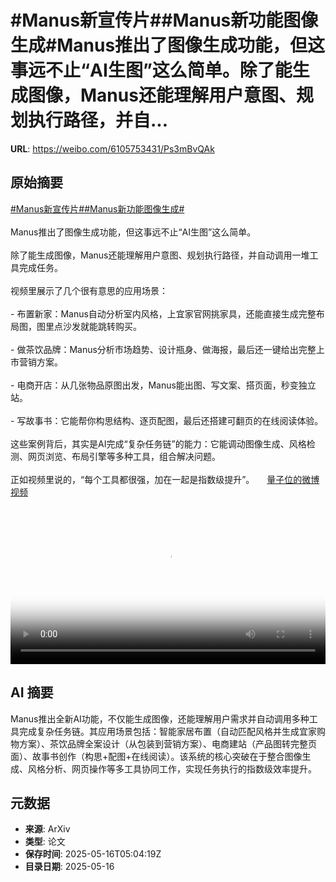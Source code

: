 # #Manus新宣传片##Manus新功能图像生成#Manus推出了图像生成功能，但这事远不止“AI生图”这么简单。除了能生成图像，Manus还能理解用户意图、规划执行路径，并自...

**URL**: https://weibo.com/6105753431/Ps3mBvQAk

## 原始摘要

<a href="https://m.weibo.cn/search?containerid=231522type%3D1%26t%3D10%26q%3D%23Manus%E6%96%B0%E5%AE%A3%E4%BC%A0%E7%89%87%23&amp;extparam=%23Manus%E6%96%B0%E5%AE%A3%E4%BC%A0%E7%89%87%23" data-hide=""><span class="surl-text">#Manus新宣传片#</span></a><a href="https://m.weibo.cn/search?containerid=231522type%3D1%26t%3D10%26q%3D%23Manus%E6%96%B0%E5%8A%9F%E8%83%BD%E5%9B%BE%E5%83%8F%E7%94%9F%E6%88%90%23&amp;extparam=%23Manus%E6%96%B0%E5%8A%9F%E8%83%BD%E5%9B%BE%E5%83%8F%E7%94%9F%E6%88%90%23" data-hide=""><span class="surl-text">#Manus新功能图像生成#</span></a><br><br>Manus推出了图像生成功能，但这事远不止“AI生图”这么简单。<br><br>除了能生成图像，Manus还能理解用户意图、规划执行路径，并自动调用一堆工具完成任务。<br><br>视频里展示了几个很有意思的应用场景：<br><br>- 布置新家：Manus自动分析室内风格，上宜家官网挑家具，还能直接生成完整布局图，图里点沙发就能跳转购买。<br><br>- 做茶饮品牌：Manus分析市场趋势、设计瓶身、做海报，最后还一键给出完整上市营销方案。<br><br>- 电商开店：从几张物品原图出发，Manus能出图、写文案、搭页面，秒变独立站。<br><br>- 写故事书：它能帮你构思结构、逐页配图，最后还搭建可翻页的在线阅读体验。<br><br>这些案例背后，其实是AI完成“复杂任务链”的能力：它能调动图像生成、风格检测、网页浏览、布局引擎等多种工具，组合解决问题。<br><br>正如视频里说的，“每个工具都很强，加在一起是指数级提升”。 <a href="https://video.weibo.com/show?fid=1034:5166860912754727" data-hide=""><span class="url-icon"><img style="width: 1rem;height: 1rem" src="https://h5.sinaimg.cn/upload/2015/09/25/3/timeline_card_small_video_default.png" referrerpolicy="no-referrer"></span><span class="surl-text">量子位的微博视频</span></a><br clear="both"><div style="clear: both"></div><video controls="controls" poster="https://tvax3.sinaimg.cn/orj480/006Fd7o3ly1i1h2wpkakmj30zk0k00ti.jpg" style="width: 100%"><source src="https://f.video.weibocdn.com/o0/JPkMVjqNlx08ohALoq1q01041200qE2Q0E010.mp4?label=mp4_720p&amp;template=1280x720.25.0&amp;ori=0&amp;ps=1CwnkDw1GXwCQx&amp;Expires=1747375140&amp;ssig=3yO0wT2Eqk&amp;KID=unistore,video"><source src="https://f.video.weibocdn.com/o0/GHa5sav1lx08ohAL1FhC01041200cAIM0E010.mp4?label=mp4_hd&amp;template=852x480.25.0&amp;ori=0&amp;ps=1CwnkDw1GXwCQx&amp;Expires=1747375140&amp;ssig=ihG7DS%2Bdvt&amp;KID=unistore,video"><source src="https://f.video.weibocdn.com/o0/FUVITSwLlx08ohAKLNQY010412007QRF0E010.mp4?label=mp4_ld&amp;template=640x360.25.0&amp;ori=0&amp;ps=1CwnkDw1GXwCQx&amp;Expires=1747375140&amp;ssig=kIZEAOBqdl&amp;KID=unistore,video"><p>视频无法显示，请前往<a href="https://video.weibo.com/show?fid=1034%3A5166860912754727" target="_blank" rel="noopener noreferrer">微博视频</a>观看。</p></video>

## AI 摘要

Manus推出全新AI功能，不仅能生成图像，还能理解用户需求并自动调用多种工具完成复杂任务链。其应用场景包括：智能家居布置（自动匹配风格并生成宜家购物方案）、茶饮品牌全案设计（从包装到营销方案）、电商建站（产品图转完整页面）、故事书创作（构思+配图+在线阅读）。该系统的核心突破在于整合图像生成、风格分析、网页操作等多工具协同工作，实现任务执行的指数级效率提升。

## 元数据

- **来源**: ArXiv
- **类型**: 论文
- **保存时间**: 2025-05-16T05:04:19Z
- **目录日期**: 2025-05-16
